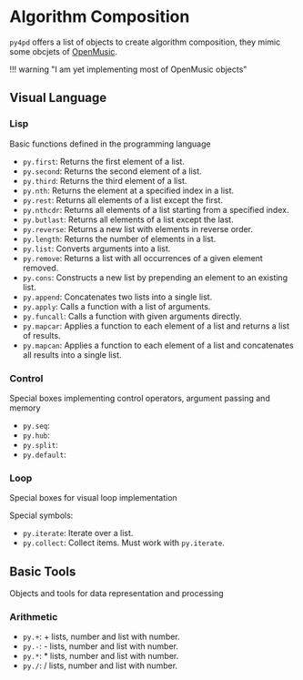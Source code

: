 # Algorithm Composition

`py4pd` offers a list of objects to create algorithm composition, they mimic some obcjets of [OpenMusic](https://openmusic-project.github.io/openmusic/).


!!! warning "I am yet implementing most of OpenMusic objects"


## Visual Language


### Lisp

Basic functions defined in the programming language

* `py.first`: Returns the first element of a list.
* `py.second`: Returns the second element of a list.
* `py.third`: Returns the third element of a list.
* `py.nth`: Returns the element at a specified index in a list.
* `py.rest`: Returns all elements of a list except the first.
* `py.nthcdr`: Returns all elements of a list starting from a specified index.
* `py.butlast`: Returns all elements of a list except the last.
* `py.reverse`: Returns a new list with elements in reverse order.
* `py.length`: Returns the number of elements in a list.
* `py.list`: Converts arguments into a list.
* `py.remove`: Returns a list with all occurrences of a given element removed.
* `py.cons`: Constructs a new list by prepending an element to an existing list.
* `py.append`: Concatenates two lists into a single list.
* `py.apply`: Calls a function with a list of arguments.
* `py.funcall`: Calls a function with given arguments directly.
* `py.mapcar`: Applies a function to each element of a list and returns a list of results.
* `py.mapcan`: Applies a function to each element of a list and concatenates all results into a single list.


### Control

Special boxes implementing control operators, argument passing and memory

* `py.seq`:
* `py.hub`:
* `py.split`:
* `py.default`:

### Loop

Special boxes for visual loop implementation

Special symbols:

* `py.iterate`: Iterate over a list.
* `py.collect`: Collect items. Must work with `py.iterate`.
<!-- * `py.tcollect`: -->
<!-- * `py.init-do`: -->
<!-- * `py.loop-for`: -->
<!-- * `py.loop-while`: -->
<!-- * `py.loop-list`: -->
<!-- * `py.loop-tail`: -->
<!-- * `py.accum`: -->

<!-- ### Files -->
<!---->
<!-- File I/O management and utilities -->
<!---->
<!-- * `py.infile`: -->
<!-- * `py.outfile`: -->
<!-- * `py.tmpfile`: -->
<!-- * `py.home-directory`: -->
<!-- * `py.folder-contents`: -->
<!-- * `py.create-pathname`: -->
<!-- * `py.pathname-directory`: -->
<!-- * `py.pathname-name`: -->
<!-- * `py.pathname-type`: -->
<!-- * `py.open-file-stream`: -->
<!-- * `py.close-file-stream`: -->
<!-- * `py.file-write`: -->
<!-- * `py.file-write-line`: -->
<!-- * `py.file-read-line`: -->

## Basic Tools

Objects and tools for data representation and processing


<!-- ### List Processing -->
<!---->
<!-- * `py.last-elem`: -->
<!-- * `py.last-n`: -->
<!-- * `py.first-n`: -->
<!-- * `py.x-append`: -->
<!-- * `py.flat`: -->
<!-- * `py.create-list`: -->
<!-- * `py.expand-lst`: -->
<!-- * `py.mat-trans`: -->
<!-- * `py.group-list`: -->
<!-- * `py.remove-dup`: -->
<!-- * `py.subs-posn`: -->
<!-- * `py.interlock`: -->
<!-- * `py.list-modulo`: -->
<!-- * `py.list-explode`: -->
<!-- * `py.list-filter`: -->
<!-- * `py.table-filter`: -->
<!-- * `py.band-filter`: -->
<!-- * `py.range-filter`: -->
<!-- * `py.posn-match`: -->


### Arithmetic

* `py.+`: + lists, number and list with number.
* `py.-`: - lists, number and list with number.
* `py.*`: * lists, number and list with number.
* `py./`: / lists, number and list with number.

<!-- * `py.om//`: -->
<!-- * `py.om^`: -->
<!-- * `py.om-e`: -->
<!-- * `py.om-abs`: -->
<!-- * `py.om-min`: -->
<!-- * `py.om-max`: -->
<!-- * `py.list-min`: -->
<!-- * `py.list-max`: -->
<!-- * `py.all-equal`: -->
<!-- * `py.om-mean`: -->
<!-- * `py.om-log`: -->
<!-- * `py.om-round`: -->
<!-- * `py.om-scale`: -->
<!-- * `py.om-scale/sum`: -->
<!-- * `py.reduce-tree`: -->
<!-- * `py.interpolation`: -->
<!-- * `py.factorize`: -->
<!-- * `py.om-random`: -->
<!-- * `py.perturbation`: -->
<!-- * `py.om<`: -->
<!-- * `py.om>`: -->
<!-- * `py.om<=`: -->
<!-- * `py.om>=`: -->
<!-- * `py.om=`: -->
<!-- * `py.om/=`: -->
<!---->
<!---->
<!-- ### Combinatorial -->
<!---->
<!-- * `py.sort-list`: -->
<!-- * `py.rotate`: -->
<!-- * `py.nth-random`: -->
<!-- * `py.permut-random`: -->
<!-- * `py.posn-order`: -->
<!-- * `py.permutations`: -->
<!---->
<!---->
<!-- ### Series -->
<!---->
<!-- * `py.arithm-ser`: -->
<!-- * `py.geometric-ser`: -->
<!-- * `py.fibo-ser`: -->
<!-- * `py.inharm-ser`: -->
<!-- * `py.prime-ser`: -->
<!-- * `py.prime?`: -->
<!-- * `py.x->dx`: -->
<!-- * `py.dx->x`: -->
<!---->
<!---->
<!-- ### Sets -->
<!---->
<!-- * `py.x-union`: -->
<!-- * `py.x-intersect`: -->
<!-- * `py.x-Xor`: -->
<!-- * `py.x-diff`: -->
<!-- * `py.included?`: -->
<!---->
<!---->
<!-- ### Interpolation -->
<!---->
<!-- * `py.x-transfer`: -->
<!-- * `py.y-transfer`: -->
<!-- * `py.om-sample`: -->
<!-- * `py.linear-fun`: -->
<!-- * `py.reduce-points`: -->
<!-- * `py.reduce-n-points`: -->
<!---->
<!---->
<!-- ### Curves & Functions -->
<!---->
<!-- * `py.point-pairs`: -->
<!-- * `py.bpf-interpol`: -->
<!-- * `py.bpf-scale`: -->
<!-- * `py.bpf-extract`: -->
<!-- * `py.bpf-offset`: -->
<!-- * `py.bpf-crossfade`: -->
<!-- * `py.bpf-spline`: -->
<!-- * `py.set-color`: -->
<!-- * `py.jitter`: -->
<!-- * `py.vibrato`: -->
<!-- * `py.param-process`: -->
<!---->
<!-- Classes: -->
<!-- * `py.bpf`: -->
<!-- * `py.bpc`: -->
<!---->
<!---->
<!-- ### Text -->
<!---->
<!-- * `py.textbuffer-eval`: -->
<!-- * `py.textbuffer-read`: -->
<!---->
<!-- Classes: -->
<!-- * `py.textbuffer`: -->
<!---->
<!---->
<!-- ### Arrays -->
<!---->
<!-- * `py.get-field`: -->
<!---->
<!-- #### Class-Array and Components -->
<!---->
<!-- * `py.new-comp`: -->
<!-- * `py.get-comp`: -->
<!-- * `py.add-comp`: -->
<!-- * `py.remove-comp`: -->
<!-- * `py.comp-list`: -->
<!-- * `py.comp-field`: -->
<!---->
<!---->
<!-- ## Score -->
<!---->
<!-- Score tools and objects -->
<!---->
<!-- Classes: -->
<!-- * `py.note`: -->
<!-- * `py.chord`: -->
<!-- * `py.chord-seq`: -->
<!-- * `py.voice`: -->
<!-- * `py.multi-seq`: -->
<!-- * `py.poly`: -->
<!---->
<!---->
<!-- ### Score Tools -->
<!---->
<!-- Manipulation of score objects -->
<!---->
<!-- * `py.object-dur`: -->
<!-- * `py.get-chords`: -->
<!-- * `py.concat`: -->
<!-- * `py.select`: -->
<!-- * `py.insert`: -->
<!-- * `py.merger`: -->
<!-- * `py.align-chords`: -->
<!-- * `py.split-voices`: -->
<!-- * `py.true-durations`: -->
<!---->
<!---->
<!-- ### Rhythm -->
<!---->
<!-- Operations on rhythm trees and ratios -->
<!---->
<!-- * `py.mktree`: -->
<!-- * `py.tree2ratio`: -->
<!-- * `py.pulsemaker`: -->
<!-- * `py.maketreegroups`: -->
<!-- * `py.n-pulses`: -->
<!-- * `py.group-pulses`: -->
<!-- * `py.get-pulse-places`: -->
<!-- * `py.get-rest-places`: -->
<!-- * `py.get-signatures`: -->
<!-- * `py.reducetree`: -->
<!-- * `py.tietree`: -->
<!-- * `py.filtertree`: -->
<!-- * `py.reversetree`: -->
<!-- * `py.rotatetree`: -->
<!-- * `py.remove-rests`: -->
<!-- * `py.subst-rhythm`: -->
<!-- * `py.invert-rhythm`: -->
<!-- * `py.omquantify`: -->
<!---->
<!---->
<!-- ### Extras / Groups -->
<!---->
<!-- Extra elements attached to chords in score editors. -->
<!---->
<!-- * `py.add-extras`: -->
<!-- * `py.remove-extras`: -->
<!-- * `py.get-extras`: -->
<!-- * `py.get-segments`: -->
<!-- * `py.map-segments`: -->
<!---->
<!-- Classes: -->
<!-- * `py.score-marker`: -->
<!-- * `py.head-extra`: -->
<!-- * `py.vel-extra`: -->
<!-- * `py.text-extra`: -->
<!-- * `py.symb-extra`: -->
<!---->
<!---->
<!-- ### Utils -->
<!---->
<!-- Unit conversion utilities etc. -->
<!---->
<!-- * `py.approx-m`: -->
<!-- * `py.mc->f`: -->
<!-- * `py.f->mc`: -->
<!-- * `py.mc->n`: -->
<!-- * `py.n->mc`: -->
<!-- * `py.int->symb`: -->
<!-- * `py.symb->int`: -->
<!-- * `py.beats->ms`: -->
<!---->
<!---->
<!-- ### Math -->
<!---->
<!-- Mathematical tools and Set theory -->
<!---->
<!-- * `py.chord2c`: -->
<!-- * `py.c2chord`: -->
<!-- * `py.c2chord-seq`: -->
<!-- * `py.chord-seq2c`: -->
<!-- * `py.c2rhythm`: -->
<!-- * `py.rhythm2c`: -->
<!-- * `py.nc-rotate`: -->
<!-- * `py.nc-complement`: -->
<!-- * `py.nc-inverse`: -->
<!---->
<!---->
<!-- ### Import / Export -->
<!---->
<!-- Import and export utilities -->
<!---->
<!-- * `py.import-musicxml`: -->
<!-- * `py.import-midi`: -->
<!-- * `py.save-as-midi`: -->
<!---->
<!---->
<!-- ## Audio -->
<!---->
<!-- Sound/DSP objects and support -->
<!---->
<!-- * `py.sound-dur`: -->
<!-- * `py.sound-dur-ms`: -->
<!-- * `py.sound-samples`: -->
<!-- * `py.save-sound`: -->
<!---->
<!-- Classes: -->
<!-- * `py.sound`: -->
<!---->
<!---->
<!-- ### Processing -->
<!---->
<!-- * `py.sound-silence`: -->
<!-- * `py.sound-cut`: -->
<!-- * `py.sound-fade`: -->
<!-- * `py.sound-mix`: -->
<!-- * `py.sound-seq`: -->
<!-- * `py.sound-normalize`: -->
<!-- * `py.sound-gain`: -->
<!-- * `py.sound-mono-to-stereo`: -->
<!-- * `py.sound-to-mono`: -->
<!-- * `py.sound-stereo-pan`: -->
<!-- * `py.sound-merge`: -->
<!-- * `py.sound-split`: -->
<!-- * `py.sound-resample`: -->
<!-- * `py.sound-loop`: -->
<!-- * `py.sound-reverse`: -->
<!---->
<!---->
<!-- ### Analysis -->
<!---->
<!-- * `py.sound-rms`: -->
<!-- * `py.sound-transients`: -->
<!---->
<!---->
<!-- ### Conversions -->
<!---->
<!-- * `py.lin->db`: -->
<!-- * `py.db->lin`: -->
<!-- * `py.samples->sec`: -->
<!-- * `py.sec->samples`: -->
<!-- * `py.ms->sec`: -->
<!-- * `py.sec->ms`: -->
<!---->
<!---->
<!-- ### Tools -->
<!---->
<!-- * `py.adsr`: -->
<!---->
<!-- ### SDIF -->
<!---->
<!-- Tools for manipulating data in the Standard Description Interchange Format (SDIF) -->
<!---->
<!-- Classes: -->
<!-- * `py.sdiffile`: -->
<!---->
<!---->
<!-- ## SDIF Structures -->
<!---->
<!-- * `py.find-in-nvt`: -->
<!-- * `py.find-in-nvtlist`: -->
<!---->
<!-- Classes: -->
<!-- * `py.sdifframe`: -->
<!-- * `py.sdifmatrix`: -->
<!-- * `py.sdiftype`: -->
<!-- * `py.sdifnvt`: -->
<!---->
<!---->
<!-- ### Read and Convert -->
<!---->
<!-- * `py.SDIFInfo`: -->
<!-- * `py.SDIFTypeDescription`: -->
<!-- * `py.GetNVTList`: -->
<!-- * `py.GetSDIFData`: -->
<!-- * `py.GetSDIFTimes`: -->
<!-- * `py.GetSDIFFrames`: -->
<!-- * `py.GetSDIFPartials`: -->
<!-- * `py.GetSDIFChords`: -->
<!-- * `py.SDIF->chord-seq`: -->
<!-- * `py.SDIF->bpf`: -->
<!-- * `py.SDIF->markers`: -->
<!-- * `py.SDIF->text`: -->
<!---->
<!---->
<!-- ### Write -->
<!---->
<!-- * `py.write-sdif-file`: -->
<!-- * `py.bpf->sdif`: -->
<!-- * `py.markers->sdif`: -->
<!-- * `py.chord-seq->sdif`: -->
<!-- * `py.open-sdif-stream`: -->
<!-- * `py.sdif-write-frame`: -->
<!-- * `py.sdif-write-header`: -->
<!---->
<!-- ## 3D -->
<!---->
<!-- Classes: -->
<!-- * `py.3DC`: -->
<!---->
<!-- * `py.3D-sample`: -->
<!-- * `py.3D-interpol`: -->
<!---->
<!---->
<!-- #### 3D-model -->
<!---->
<!-- * `py.get-transformed-data`: -->
<!---->
<!-- Classes: -->
<!-- * `py.3D-model`: -->
<!-- * `py.3D-cube`: -->
<!-- * `py.3D-sphere`: -->
<!-- * `py.3D-lines`: -->
<!---->
<!---->
<!-- #### Conversions -->
<!---->
<!-- * `py.xyz->aed`: -->
<!-- * `py.aed->xyz`: -->
<!---->
<!---->
<!-- #### Background Elements -->
<!---->
<!-- Classes: -->
<!-- * `py.speaker`: -->
<!-- * `py.project-room`: -->
<!---->
<!---->
<!-- ### Conversions (sub-package of Basic Tools) -->
<!---->
<!-- * `py.car->pol`: -->
<!-- * `py.pol->car`: -->
<!-- * `py.xy->ad`: -->
<!-- * `py.ad->xy`: -->
